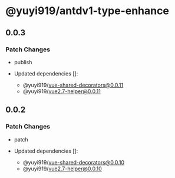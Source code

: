 # @yuyi919/antdv1-type-enhance

## 0.0.3

### Patch Changes

- publish

- Updated dependencies []:
  - @yuyi919/vue-shared-decorators@0.0.11
  - @yuyi919/vue2.7-helper@0.0.11

## 0.0.2

### Patch Changes

- patch

- Updated dependencies []:
  - @yuyi919/vue-shared-decorators@0.0.10
  - @yuyi919/vue2.7-helper@0.0.10
